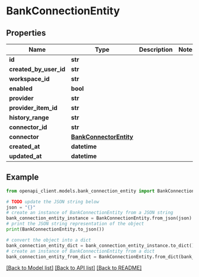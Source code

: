# BankConnectionEntity


## Properties

Name | Type | Description | Notes
------------ | ------------- | ------------- | -------------
**id** | **str** |  | 
**created_by_user_id** | **str** |  | 
**workspace_id** | **str** |  | 
**enabled** | **bool** |  | 
**provider** | **str** |  | 
**provider_item_id** | **str** |  | 
**history_range** | **str** |  | 
**connector_id** | **str** |  | 
**connector** | [**BankConnectorEntity**](BankConnectorEntity.md) |  | 
**created_at** | **datetime** |  | 
**updated_at** | **datetime** |  | 

## Example

```python
from openapi_client.models.bank_connection_entity import BankConnectionEntity

# TODO update the JSON string below
json = "{}"
# create an instance of BankConnectionEntity from a JSON string
bank_connection_entity_instance = BankConnectionEntity.from_json(json)
# print the JSON string representation of the object
print(BankConnectionEntity.to_json())

# convert the object into a dict
bank_connection_entity_dict = bank_connection_entity_instance.to_dict()
# create an instance of BankConnectionEntity from a dict
bank_connection_entity_from_dict = BankConnectionEntity.from_dict(bank_connection_entity_dict)
```
[[Back to Model list]](../README.md#documentation-for-models) [[Back to API list]](../README.md#documentation-for-api-endpoints) [[Back to README]](../README.md)


